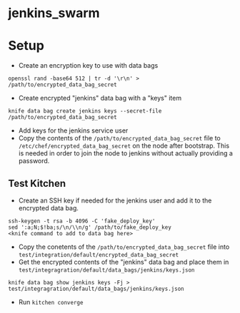 # jenkins_swarm

Setup
====
* Create an encryption key to use with data bags
```
openssl rand -base64 512 | tr -d '\r\n' > /path/to/encrypted_data_bag_secret
```
* Create encrypted "jenkins" data bag with a "keys" item
```
knife data bag create jenkins keys --secret-file /path/to/encrypted_data_bag_secret
```
* Add keys for the jenkins service user
* Copy the contents of the `/path/to/encrypted_data_bag_secret` file to `/etc/chef/encrypted_data_bag_secret` on the node after bootstrap. This is needed in order to join the node to jenkins without actually providing a password.

Test Kitchen
---
* Create an SSH key if needed for the jenkins user and add it to the encrypted data bag.
```
ssh-keygen -t rsa -b 4096 -C 'fake_deploy_key'
sed ':a;N;$!ba;s/\n/\\n/g' /path/to/fake_deploy_key
<knife command to add to data bag here>
```
* Copy the conetents of the `/path/to/encrypted_data_bag_secret` file into `test/integration/default/encrypted_data_bag_secret`
* Get the encrypted contents of the "jenkins" data bag and place them in `test/integragration/default/data_bags/jenkins/keys.json`
```
knife data bag show jenkins keys -Fj > test/integragration/default/data_bags/jenkins/keys.json
```
* Run `kitchen converge`
